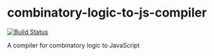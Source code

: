# combinatory-logic-to-js-compiler

[![Build Status](https://travis-ci.org/benji6/combinatory-logic-to-js-compiler.svg?branch=master)](https://travis-ci.org/benji6/combinatory-logic-to-js-compiler)

A compiler for combinatory logic to JavaScript
